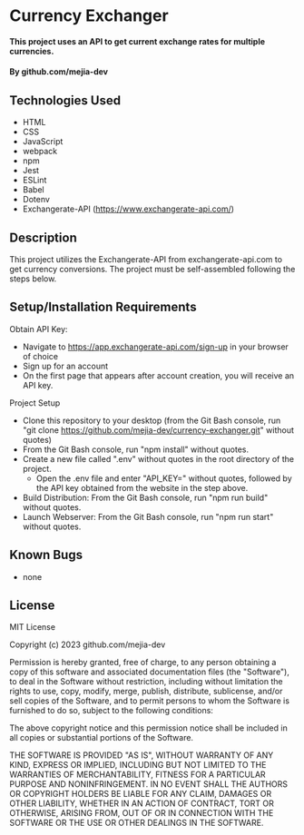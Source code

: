 # Currency Exchanger

#### This project uses an API to get current exchange rates for multiple currencies.

#### By github.com/mejia-dev

## Technologies Used

* HTML
* CSS
* JavaScript
* webpack
* npm
* Jest
* ESLint
* Babel
* Dotenv
* Exchangerate-API (https://www.exchangerate-api.com/)

## Description

This project utilizes the Exchangerate-API from exchangerate-api.com to get currency conversions. The project must be self-assembled following the steps below.


## Setup/Installation Requirements

Obtain API Key:
* Navigate to https://app.exchangerate-api.com/sign-up in your browser of choice
* Sign up for an account
* On the first page that appears after account creation, you will receive an API key.

Project Setup
* Clone this repository to your desktop (from the Git Bash console, run "git clone https://github.com/mejia-dev/currency-exchanger.git" without quotes)
* From the Git Bash console, run "npm install" without quotes.
* Create a new file called ".env" without quotes in the root directory of the project.
  * Open the .env file and enter "API_KEY=" without quotes, followed by the API key obtained from the website in the step above.
* Build Distribution: From the Git Bash console, run "npm run build" without quotes.
* Launch Webserver: From the Git Bash console, run "npm run start" without quotes.


## Known Bugs

* none

## License

MIT License

Copyright (c) 2023 github.com/mejia-dev

Permission is hereby granted, free of charge, to any person obtaining a copy
of this software and associated documentation files (the "Software"), to deal
in the Software without restriction, including without limitation the rights
to use, copy, modify, merge, publish, distribute, sublicense, and/or sell
copies of the Software, and to permit persons to whom the Software is
furnished to do so, subject to the following conditions:

The above copyright notice and this permission notice shall be included in all
copies or substantial portions of the Software.

THE SOFTWARE IS PROVIDED "AS IS", WITHOUT WARRANTY OF ANY KIND, EXPRESS OR
IMPLIED, INCLUDING BUT NOT LIMITED TO THE WARRANTIES OF MERCHANTABILITY,
FITNESS FOR A PARTICULAR PURPOSE AND NONINFRINGEMENT. IN NO EVENT SHALL THE
AUTHORS OR COPYRIGHT HOLDERS BE LIABLE FOR ANY CLAIM, DAMAGES OR OTHER
LIABILITY, WHETHER IN AN ACTION OF CONTRACT, TORT OR OTHERWISE, ARISING FROM,
OUT OF OR IN CONNECTION WITH THE SOFTWARE OR THE USE OR OTHER DEALINGS IN THE
SOFTWARE.